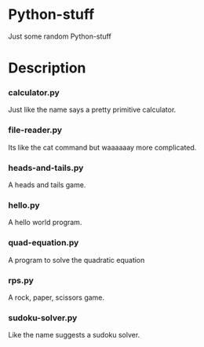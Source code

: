 # Python-stuff
Just some random Python-stuff
<br>
<h1>Description</h1>
<h3>calculator.py</h3>
Just like the name says a pretty primitive calculator.
<br>
<h3>file-reader.py</h3>
Its like the cat command but waaaaaay more complicated.
<br>
<h3>heads-and-tails.py</h3>
A heads and tails game.
<br>
<h3>hello.py</h3>
A hello world program.
<br>
<h3>quad-equation.py</h3>
A program to solve the quadratic equation
<br>
<h3>rps.py</h3>
A rock, paper, scissors game.
<br>
<h3>sudoku-solver.py</h3>
Like the name suggests a sudoku solver.
<br>
